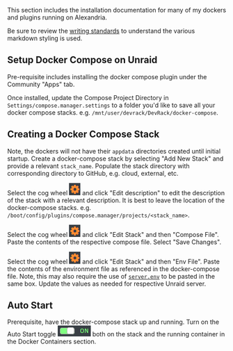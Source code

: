 This section includes the installation documentation for many of my dockers and plugins running on Alexandria.

Be sure to review the [writing standards](./writing_standards) to understand the various markdown styling is used.

## Setup Docker Compose on Unraid

Pre-requisite includes installing the docker compose plugin under the Community "Apps" tab.

Once installed, update the Compose Project Directory in `Settings/compose.manager.settings` to a folder you'd like to save all your docker compose stacks. e.g. `/mnt/user/devrack/DevRack/docker-compose`.

## Creating a Docker Compose Stack

Note, the dockers will not have their `appdata` directories created until initial startup. Create a docker-compose stack by selecting "Add New Stack" and provide a relevant `stack_name`. Populate the stack directory with corresponding directory to GitHub, e.g. cloud, external, etc.

Select the cog wheel ![Unraid Docker Compose Cog Wheel](unraid-docker-compose-cog-wheel.png) and click "Edit description" to edit the description of the stack with a relevant description. It is best to leave the location of the docker-compose stacks. e.g. `/boot/config/plugins/compose.manager/projects/<stack_name>`.

Select the cog wheel ![Unraid Docker Compose Cog Wheel](unraid-docker-compose-cog-wheel.png) and click "Edit Stack" and then "Compose File". Paste the contents of the respective compose file. Select "Save Changes".

Select the cog wheel ![Unraid Docker Compose Cog Wheel](unraid-docker-compose-cog-wheel.png) and click "Edit Stack" and then "Env File". Paste the contents of the environment file as referenced in the docker-compose file. Note, this may also require the use of [`server.env`](https://github.com/adamzvolanek/DevRack/blob/main/docker-compose/server.env) to be pasted in the same box. Update the values as needed for respective Unraid server.

## Auto Start

Prerequisite, have the docker-compose stack up and running. Turn on the Auto Start toggle ![Unraid Auto Start Toggle](unraid-docker-compose-autostart.png) both on the stack and the running container in the Docker Containers section.
